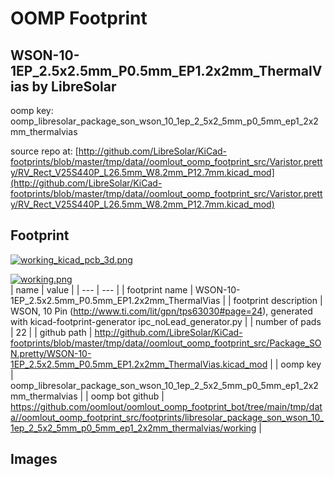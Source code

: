 # OOMP Footprint  
## WSON-10-1EP_2.5x2.5mm_P0.5mm_EP1.2x2mm_ThermalVias  by LibreSolar  
  
oomp key: oomp_libresolar_package_son_wson_10_1ep_2_5x2_5mm_p0_5mm_ep1_2x2mm_thermalvias  
  
source repo at: [http://github.com/LibreSolar/KiCad-footprints/blob/master/tmp/data//oomlout_oomp_footprint_src/Varistor.pretty/RV_Rect_V25S440P_L26.5mm_W8.2mm_P12.7mm.kicad_mod](http://github.com/LibreSolar/KiCad-footprints/blob/master/tmp/data//oomlout_oomp_footprint_src/Varistor.pretty/RV_Rect_V25S440P_L26.5mm_W8.2mm_P12.7mm.kicad_mod)  
## Footprint  
  
[![working_kicad_pcb_3d.png](working_kicad_pcb_3d_600.png)](working_kicad_pcb_3d.png)  
  
[![working.png](working_600.png)](working.png)  
| name | value | 
| --- | --- | 
| footprint name | WSON-10-1EP_2.5x2.5mm_P0.5mm_EP1.2x2mm_ThermalVias | 
| footprint description | WSON, 10 Pin (http://www.ti.com/lit/gpn/tps63030#page=24), generated with kicad-footprint-generator ipc_noLead_generator.py | 
| number of pads | 22 | 
| github path | http://github.com/LibreSolar/KiCad-footprints/blob/master/tmp/data//oomlout_oomp_footprint_src/Package_SON.pretty/WSON-10-1EP_2.5x2.5mm_P0.5mm_EP1.2x2mm_ThermalVias.kicad_mod | 
| oomp key | oomp_libresolar_package_son_wson_10_1ep_2_5x2_5mm_p0_5mm_ep1_2x2mm_thermalvias | 
| oomp bot github | https://github.com/oomlout/oomlout_oomp_footprint_bot/tree/main/tmp/data//oomlout_oomp_footprint_src/footprints/libresolar_package_son_wson_10_1ep_2_5x2_5mm_p0_5mm_ep1_2x2mm_thermalvias/working | 
## Images  
